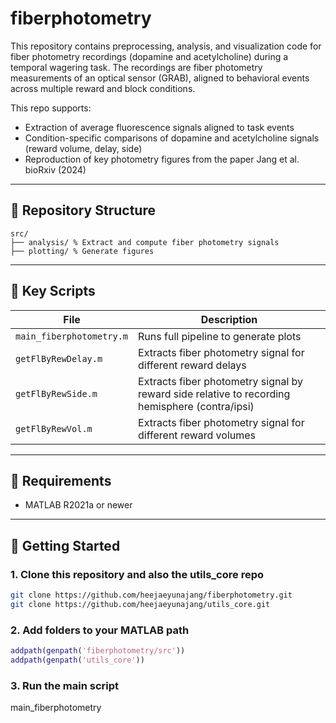 # fiberphotometry

This repository contains preprocessing, analysis, and visualization code for fiber photometry recordings (dopamine and acetylcholine) during a temporal wagering task. The recordings are fiber photometry measurements of an optical sensor (GRAB), aligned to behavioral events across multiple reward and block conditions.

This repo supports:
- Extraction of average fluorescence signals aligned to task events
- Condition-specific comparisons of dopamine and acetylcholine signals (reward volume, delay, side)
- Reproduction of key photometry figures from the paper Jang et al. bioRxiv (2024)

---

## 📂 Repository Structure
```
src/
├── analysis/ % Extract and compute fiber photometry signals 
├── plotting/ % Generate figures 
```

---

## 📄 Key Scripts

| File | Description |
|------|-------------|
| `main_fiberphotometry.m` | Runs full pipeline to generate plots |
| `getFlByRewDelay.m` | Extracts fiber photometry signal for different reward delays |
| `getFlByRewSide.m` | Extracts fiber photometry signal by reward side relative to recording hemisphere (contra/ipsi) |
| `getFlByRewVol.m` | Extracts fiber photometry signal for different reward volumes |

---

## 🧪 Requirements

- MATLAB R2021a or newer

---

## 🚀 Getting Started

### 1. Clone this repository and also the utils_core repo

```bash
git clone https://github.com/heejaeyunajang/fiberphotometry.git
git clone https://github.com/heejaeyunajang/utils_core.git
```

### 2. Add folders to your MATLAB path
```matlab
addpath(genpath('fiberphotometry/src'))
addpath(genpath('utils_core'))
```

### 3. Run the main script
main_fiberphotometry

